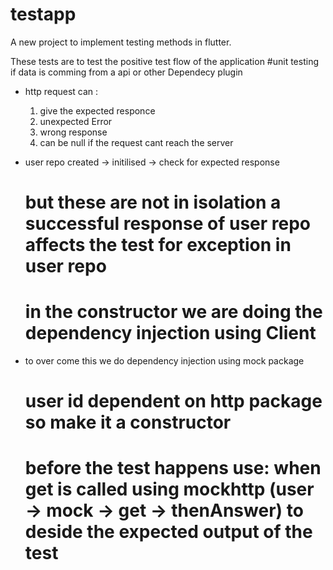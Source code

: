 # testapp
A new project to implement testing methods in flutter.

These tests are to test the positive test flow of the application
#unit testing if data is comming from a api or other Dependecy plugin
- http request can :
    1. give the expected responce
    2. unexpected Error 
    3. wrong response 
    4. can be null if the request cant reach the server

- user repo created -> initilised -> check for expected response
    # but these are not in isolation a successful response of user repo affects the test for exception in user repo
    # in the constructor we are doing the dependency injection using Client 

- to over come this we do dependency injection using mock package
    # user id dependent on http package so make it a constructor
    # before the test happens use: when get is called using mockhttp (user -> mock -> get -> thenAnswer) to deside the expected output of the test

    